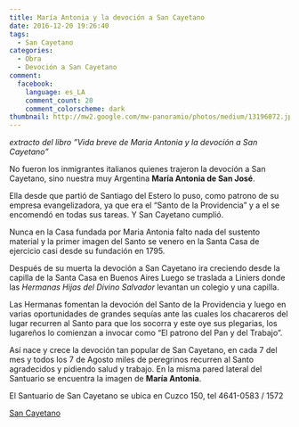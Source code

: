 ```yaml
---
title: María Antonia y la devoción a San Cayetano
date: 2016-12-20 19:26:40
tags:
  - San Cayetano
categories:
  - Obra
  - Devoción a San Cayetano
comment:
  facebook:
    language: es_LA
    comment_count: 20
    comment_colorscheme: dark  
thumbnail: http://mw2.google.com/mw-panoramio/photos/medium/13196072.jpg
---
```



_extracto del libro ”Vida breve de Maria Antonia y la devoción a San Cayetano”_

No fueron los inmigrantes italianos quienes trajeron la devoción a San Cayetano, sino nuestra muy Argentina __María Antonia de San José__.

Ella desde que partió de Santiago del Estero lo puso, como patrono de su empresa evangelizadora, ya que era el “Santo de la Providencia” y a el se encomendó en todas sus tareas. Y San Cayetano cumplió.

Nunca en la Casa fundada por Maria Antonia falto nada del sustento material y la primer imagen del Santo se venero en la Santa Casa de ejercicio casi desde su fundación en 1795.

Después de su muerta la devoción a San Cayetano ira creciendo desde la capilla de la Santa Casa en Buenos Aires Luego se traslada a Liniers donde las _Hermanas Hijas del Divino Salvador_ levantan un colegio y una capilla.

Las Hermanas fomentan la devoción del Santo de la Providencia y luego en varias oportunidades de grandes sequías ante las cuales los chacareros del lugar recurren al Santo para que los socorra y este oye sus plegarias, los lugareños lo comienzan a invocar como “El patrono del Pan y del Trabajo”.

Así nace y crece la devoción tan popular de San Cayetano, en cada 7 del mes y todos los 7 de Agosto miles de peregrinos recurren al Santo agradecidos y pidiendo salud y trabajo. En la misma pared lateral del Santuario se encuentra la imagen de __María Antonia__.

El Santuario de San Cayetano se ubica en Cuzco 150, tel 4641-0583 / 1572

[San Cayetano](http://www.sancayetano.org.ar/)
